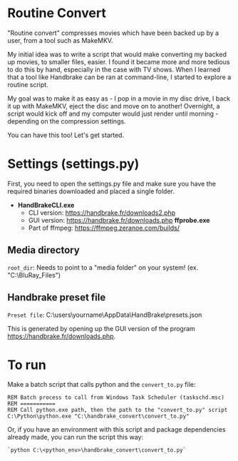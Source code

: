 Routine Convert
===========

"Routine convert" compresses movies which have been backed up by
a user, from a tool such as MakeMKV.

My initial idea was to write a script that would make converting my
backed up movies, to smaller files, easier.  I found it became more
and more tedious to do this by hand, especially in the case with
TV shows.  When I learned that a tool like Handbrake can be ran
at command-line, I started to explore a routine script.

My goal was to make it as easy as - I pop in a movie in my disc
drive, I back it up with MakeMKV, eject the disc and move on to
another!  Overnight, a script would kick off and my computer would
just render until morning - depending on the compression settings.

You can have this too!  Let's get started.


Settings (settings.py)
=========
First, you need to open the settings.py file and make sure
you have the required binaries downloaded and placed a single folder.

* **HandBrakeCLI.exe**
    * CLI version:  https://handbrake.fr/downloads2.php
    * GUI version:  https://handbrake.fr/downloads.php
**ffprobe.exe**
    * Part of ffmpeg: https://ffmpeg.zeranoe.com/builds/

Media directory
-------------
`root_dir`:           Needs to point to a "media folder" on your system!
                    (ex.  "C:\BluRay_Files")


Handbrake preset file
-------------
`Preset file`:        C:\users\yourname\AppData\HandBrake\presets.json

This is generated by opening up the GUI version of the program https://handbrake.fr/downloads.php.


To run
=========
Make a batch script that calls python and
the `convert_to.py` file:

    REM Batch process to call from Windows Task Scheduler (taskschd.msc)
    REM ===========
    REM Call python.exe path, then the path to the "convert_to.py" script
    C:\Python\python.exe "C:\handbrake_convert\convert_to.py"

Or, if you have an environment with this script and package
dependencies already made, you can run the script this way:

    `python C:\<python_env>\handbrake_convert\convert_to.py`
